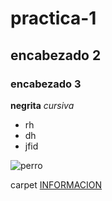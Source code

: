 # practica-1
## encabezado 2 
### encabezado 3
**negrita**
*cursiva*
- rh
- dh
- jfid
 

![perro](https://ichef.bbci.co.uk/ace/ws/640/cpsprodpb/15665/production/_107435678_perro1.jpg.webp)

carpet [INFORMACION](carpet/README.md)